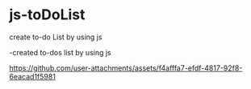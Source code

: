 # js-toDoList
create to-do List by using js

-created to-dos list by using js


https://github.com/user-attachments/assets/f4afffa7-efdf-4817-92f8-6eacad1f5981
